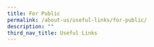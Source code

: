 ```yaml
---
title: For Public
permalink: /about-us/useful-links/for-public/
description: ""
third_nav_title: Useful Links
---
```

